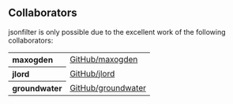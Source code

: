 ## Collaborators

jsonfilter is only possible due to the excellent work of the following collaborators:

<table><tbody><tr><th align="left">maxogden</th><td><a href="https://github.com/maxogden">GitHub/maxogden</a></td></tr>
<tr><th align="left">jlord</th><td><a href="https://github.com/jlord">GitHub/jlord</a></td></tr>
<tr><th align="left">groundwater</th><td><a href="https://github.com/groundwater">GitHub/groundwater</a></td></tr>
</tbody></table>
